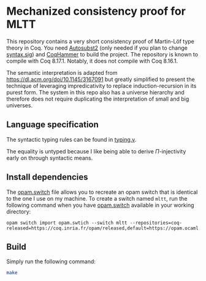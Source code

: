 # Mechanized consistency proof for MLTT
This repository contains a very short consistency proof of Martin-Löf type theory in Coq. You need [Autosubst2](https://github.com/uds-psl/autosubst2) (only needed if you plan to change [syntax.sig](syntax.sig)) and [CoqHammer](https://github.com/lukaszcz/coqhammer) to build the project. The repository is known to compile with Coq 8.17.1. Notably, it does not compile with Coq 8.16.1.

The semantic interpretation is adapted from <https://dl.acm.org/doi/10.1145/3167091> but greatly simplified to present the technique of leveraging impredicativity to replace induction-recursion in its purest form. The system in this repo also has a universe hierarchy and therefore does not require duplicating the interpretation of small and big universes.

## Language specification
The syntactic typing rules can be found in [typing.v](typing.v).

The equality is untyped because I like being able to derive $\Pi$-injectivity early on through syntactic means.

## Install dependencies
The [opam.switch](opam.switch) file allows you to recreate an opam switch that is identical to the one I use on my machine. To create a switch named `mltt`, run the following command when you have [opam.switch](opam.switch) available in your working directory:
```
opam switch import opam.swtich --switch mltt --repositories=coq-released=https://coq.inria.fr/opam/released,default=https://opam.ocaml.org
```

## Build
Simply run the following command:
```sh
make
```
